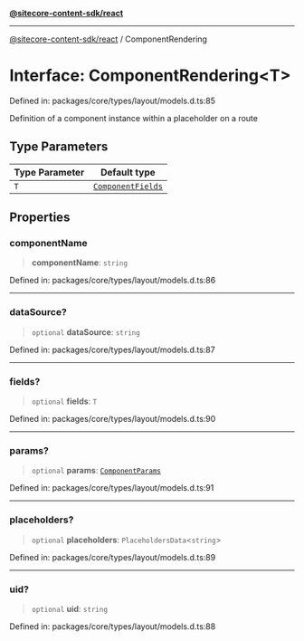 [**@sitecore-content-sdk/react**](../README.md)

***

[@sitecore-content-sdk/react](../README.md) / ComponentRendering

# Interface: ComponentRendering\<T\>

Defined in: packages/core/types/layout/models.d.ts:85

Definition of a component instance within a placeholder on a route

## Type Parameters

| Type Parameter | Default type |
| ------ | ------ |
| `T` | [`ComponentFields`](ComponentFields.md) |

## Properties

### componentName

> **componentName**: `string`

Defined in: packages/core/types/layout/models.d.ts:86

***

### dataSource?

> `optional` **dataSource**: `string`

Defined in: packages/core/types/layout/models.d.ts:87

***

### fields?

> `optional` **fields**: `T`

Defined in: packages/core/types/layout/models.d.ts:90

***

### params?

> `optional` **params**: [`ComponentParams`](ComponentParams.md)

Defined in: packages/core/types/layout/models.d.ts:91

***

### placeholders?

> `optional` **placeholders**: `PlaceholdersData`\<`string`\>

Defined in: packages/core/types/layout/models.d.ts:89

***

### uid?

> `optional` **uid**: `string`

Defined in: packages/core/types/layout/models.d.ts:88
